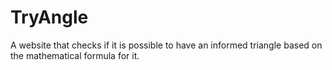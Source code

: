# TryAngle
A website that checks if it is possible to have an informed triangle based on the mathematical formula for it.

